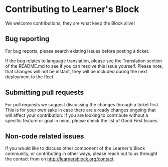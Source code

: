 # Contributing to Learner's Block

We welcome contributions, they are what keep the Block alive! 

## Bug reporting

For bug reports, please search existing issues before posting a ticket.

If the bug relates to language translation, please see the Translation section of the README.md to see if you can resolve this issue yourself. Please note, that changes will not be instant, they will be included during the next deployment to the fleet. 

## Submitting pull requests

For pull requests we suggest discussing the changes through a ticket first. This is for your own sake in case there are already changes ongoing that will affect your contribution. If you are looking to contribute without a specific feature or goal in mind, please check the list of Good First Issues.

## Non-code related issues

If you would like to discuss other component of the Learner's Block community, or contributing in other ways, please reach out to us throught the contact from on http://learnersblock.org/contact. 
